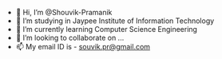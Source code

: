 - 👋 Hi, I’m @Shouvik-Pramanik
- 👀 I’m studying in Jaypee Institute of Information Technology
- 🌱 I’m currently learning Computer Science Engineering
- 💞️ I’m looking to collaborate on ...
- 📫 My email ID is - souvik.pr@gmail.com

<!---
Shouvik-Pramanik/Shouvik-Pramanik is a ✨ special ✨ repository because its `README.md` (this file) appears on your GitHub profile.
You can click the Preview link to take a look at your changes.
--->
